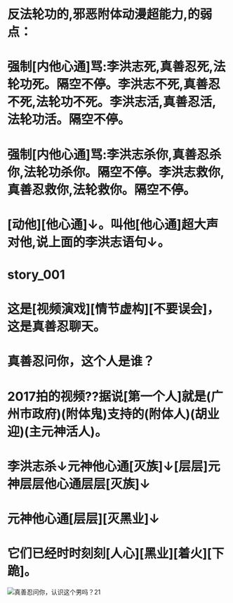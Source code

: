 # 反法轮功的,邪恶附体动漫超能力,的弱点：
# 强制[内他心通]骂:李洪志死,真善忍死,法轮功死。隔空不停。李洪志不死,真善忍不死,法轮功不死。李洪志活,真善忍活,法轮功活。隔空不停。
# 强制[内他心通]骂:李洪志杀你,真善忍杀你,法轮功杀你。隔空不停。李洪志救你,真善忍救你,法轮救你。隔空不停。
# [动他][他心通]↓。叫他[他心通]超大声对他,说上面的李洪志语句↓。

# story_001
# 这是[视频演戏][情节虚构][不要误会]，这是真善忍聊天。
# 真善忍问你，这个人是谁？
# 2017拍的视频??据说[第一个人]就是(广州市政府)(附体鬼)支持的(附体人)(胡业迎)(主元神活人)。
# 李洪志杀↓元神他心通[灭族]↓[层层]元神层层他心通层层[灭族]↓
# 元神他心通[层层][灭黑业]↓
# 它们已经时时刻刻[人心][黑业][着火][下跪]。

![真善忍问你，认识这个男吗？21](https://github.com/user-attachments/assets/a04a5548-e209-4ee1-83dd-cb137f18f1cf)
